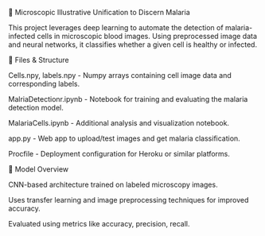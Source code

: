 🦠 Microscopic Illustrative Unification to Discern Malaria

This project leverages deep learning to automate the detection of malaria-infected cells in microscopic blood images. Using preprocessed image data and neural networks, it classifies whether a given cell is healthy or infected.

📁 Files & Structure

Cells.npy, labels.npy - Numpy arrays containing cell image data and corresponding labels.

MalriaDetectionr.ipynb - Notebook for training and evaluating the malaria detection model.

MalariaCells.ipynb - Additional analysis and visualization notebook.

app.py - Web app to upload/test images and get malaria classification.

Procfile - Deployment configuration for Heroku or similar platforms.

🧠 Model Overview

CNN-based architecture trained on labeled microscopy images.

Uses transfer learning and image preprocessing techniques for improved accuracy.

Evaluated using metrics like accuracy, precision, recall.
